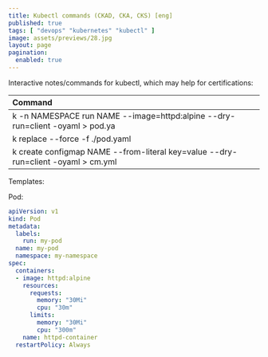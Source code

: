 ```yaml
---
title: Kubectl commands (CKAD, CKA, CKS) [eng]
published: true
tags: [ "devops" "kubernetes" "kubectl" ]
image: assets/previews/28.jpg
layout: page
pagination: 
  enabled: true
---
```


Interactive notes/commands for kubectl, which may help for certifications:

| Command |
|:-------------|
| k -n NAMESPACE run NAME --image=httpd:alpine --dry-run=client -oyaml > pod.ya |
| k replace --force -f ./pod.yaml |
| k create configmap NAME --from-literal key=value --dry-run=client -oyaml > cm.yml |


Templates:

Pod:

```yaml
apiVersion: v1
kind: Pod
metadata:
  labels:
    run: my-pod
  name: my-pod
  namespace: my-namespace
spec:
  containers:
  - image: httpd:alpine
    resources:
      requests:
        memory: "30Mi"
        cpu: "30m"
      limits:
        memory: "30Mi"
        cpu: "300m"
    name: httpd-container
  restartPolicy: Always
```